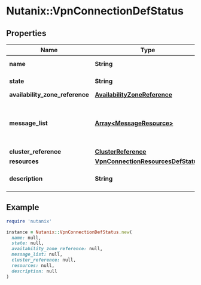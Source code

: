 # Nutanix::VpnConnectionDefStatus

## Properties

| Name | Type | Description | Notes |
| ---- | ---- | ----------- | ----- |
| **name** | **String** | vpn_connection Name. |  |
| **state** | **String** | The state of the vpn_connection. | [optional] |
| **availability_zone_reference** | [**AvailabilityZoneReference**](AvailabilityZoneReference.md) |  | [optional] |
| **message_list** | [**Array&lt;MessageResource&gt;**](MessageResource.md) | Any error messages for the vpn_connection, if in an error state. | [optional] |
| **cluster_reference** | [**ClusterReference**](ClusterReference.md) |  | [optional] |
| **resources** | [**VpnConnectionResourcesDefStatus**](VpnConnectionResourcesDefStatus.md) |  |  |
| **description** | **String** | A description for vpn_connection. | [optional] |

## Example

```ruby
require 'nutanix'

instance = Nutanix::VpnConnectionDefStatus.new(
  name: null,
  state: null,
  availability_zone_reference: null,
  message_list: null,
  cluster_reference: null,
  resources: null,
  description: null
)
```

